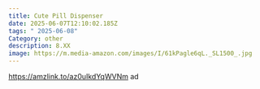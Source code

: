 ```yaml
---
title: Cute Pill Dispenser
date: 2025-06-07T12:10:02.185Z
tags: " 2025-06-08"
Category: other
description: 8.XX
image: https://m.media-amazon.com/images/I/61kPagle6qL._SL1500_.jpg
---
```

https://amzlink.to/az0uIkdYqWVNm      ad
